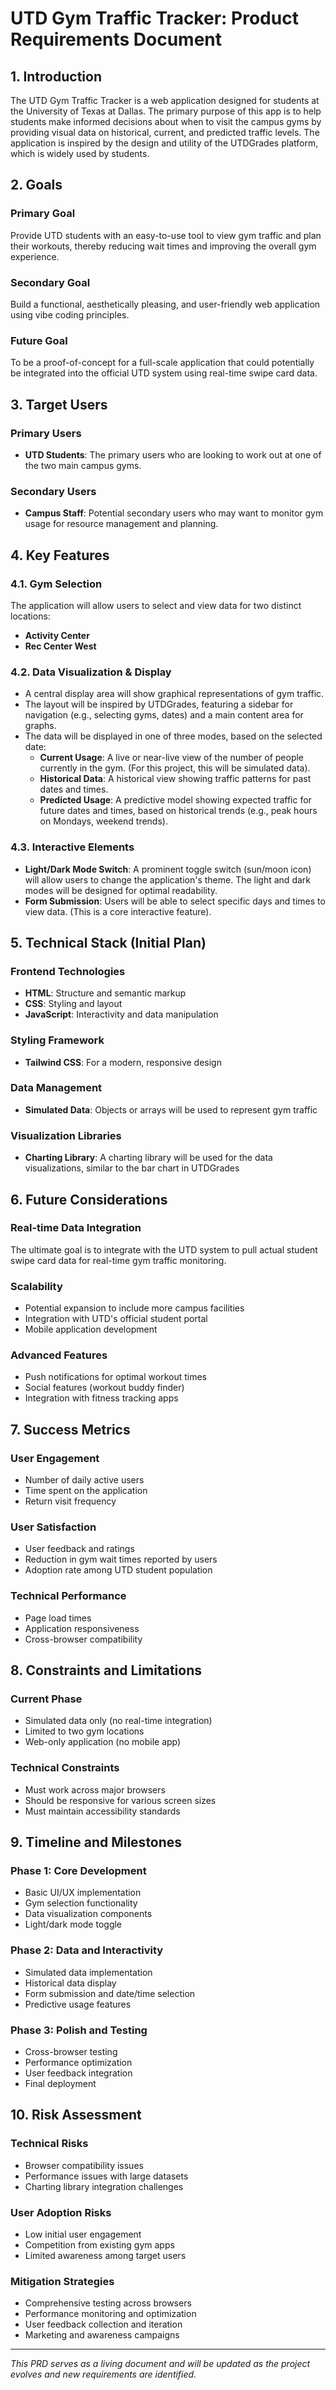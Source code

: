 # UTD Gym Traffic Tracker: Product Requirements Document

## 1. Introduction

The UTD Gym Traffic Tracker is a web application designed for students at the University of Texas at Dallas. The primary purpose of this app is to help students make informed decisions about when to visit the campus gyms by providing visual data on historical, current, and predicted traffic levels. The application is inspired by the design and utility of the UTDGrades platform, which is widely used by students.

## 2. Goals

### Primary Goal
Provide UTD students with an easy-to-use tool to view gym traffic and plan their workouts, thereby reducing wait times and improving the overall gym experience.

### Secondary Goal
Build a functional, aesthetically pleasing, and user-friendly web application using vibe coding principles.

### Future Goal
To be a proof-of-concept for a full-scale application that could potentially be integrated into the official UTD system using real-time swipe card data.

## 3. Target Users

### Primary Users
- **UTD Students**: The primary users who are looking to work out at one of the two main campus gyms.

### Secondary Users
- **Campus Staff**: Potential secondary users who may want to monitor gym usage for resource management and planning.

## 4. Key Features

### 4.1. Gym Selection
The application will allow users to select and view data for two distinct locations:
- **Activity Center**
- **Rec Center West**

### 4.2. Data Visualization & Display
- A central display area will show graphical representations of gym traffic.
- The layout will be inspired by UTDGrades, featuring a sidebar for navigation (e.g., selecting gyms, dates) and a main content area for graphs.
- The data will be displayed in one of three modes, based on the selected date:
  - **Current Usage**: A live or near-live view of the number of people currently in the gym. (For this project, this will be simulated data).
  - **Historical Data**: A historical view showing traffic patterns for past dates and times.
  - **Predicted Usage**: A predictive model showing expected traffic for future dates and times, based on historical trends (e.g., peak hours on Mondays, weekend trends).

### 4.3. Interactive Elements
- **Light/Dark Mode Switch**: A prominent toggle switch (sun/moon icon) will allow users to change the application's theme. The light and dark modes will be designed for optimal readability.
- **Form Submission**: Users will be able to select specific days and times to view data. (This is a core interactive feature).

## 5. Technical Stack (Initial Plan)

### Frontend Technologies
- **HTML**: Structure and semantic markup
- **CSS**: Styling and layout
- **JavaScript**: Interactivity and data manipulation

### Styling Framework
- **Tailwind CSS**: For a modern, responsive design

### Data Management
- **Simulated Data**: Objects or arrays will be used to represent gym traffic

### Visualization Libraries
- **Charting Library**: A charting library will be used for the data visualizations, similar to the bar chart in UTDGrades

## 6. Future Considerations

### Real-time Data Integration
The ultimate goal is to integrate with the UTD system to pull actual student swipe card data for real-time gym traffic monitoring.

### Scalability
- Potential expansion to include more campus facilities
- Integration with UTD's official student portal
- Mobile application development

### Advanced Features
- Push notifications for optimal workout times
- Social features (workout buddy finder)
- Integration with fitness tracking apps

## 7. Success Metrics

### User Engagement
- Number of daily active users
- Time spent on the application
- Return visit frequency

### User Satisfaction
- User feedback and ratings
- Reduction in gym wait times reported by users
- Adoption rate among UTD student population

### Technical Performance
- Page load times
- Application responsiveness
- Cross-browser compatibility

## 8. Constraints and Limitations

### Current Phase
- Simulated data only (no real-time integration)
- Limited to two gym locations
- Web-only application (no mobile app)

### Technical Constraints
- Must work across major browsers
- Should be responsive for various screen sizes
- Must maintain accessibility standards

## 9. Timeline and Milestones

### Phase 1: Core Development
- Basic UI/UX implementation
- Gym selection functionality
- Data visualization components
- Light/dark mode toggle

### Phase 2: Data and Interactivity
- Simulated data implementation
- Historical data display
- Form submission and date/time selection
- Predictive usage features

### Phase 3: Polish and Testing
- Cross-browser testing
- Performance optimization
- User feedback integration
- Final deployment

## 10. Risk Assessment

### Technical Risks
- Browser compatibility issues
- Performance issues with large datasets
- Charting library integration challenges

### User Adoption Risks
- Low initial user engagement
- Competition from existing gym apps
- Limited awareness among target users

### Mitigation Strategies
- Comprehensive testing across browsers
- Performance monitoring and optimization
- User feedback collection and iteration
- Marketing and awareness campaigns

---

*This PRD serves as a living document and will be updated as the project evolves and new requirements are identified.* 
